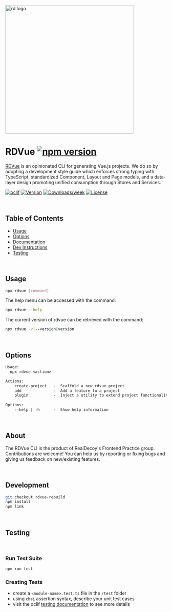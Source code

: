 <div align="left">
  <br/>
  <a href="https://www.realdecoy.com/jamaica/" title="REALDECOY">
    <img width=400px src="https://www.realdecoy.com/wp-content/uploads/2019/02/Realdecoy-logo-transparent.png" alt="rd logo">
  </a>
  <br/>
</div>

# RDVue [![npm version](https://badge.fury.io/js/rdvue.svg)](https://badge.fury.io/js/rdvue)

[RDVue](https://github.com/realdecoy/rdvue) is an opinionated CLI for generating Vue.js projects. We do so by adopting
a development style guide which enforces strong typing with TypeScript, standardized Component, Layout and Page models,
and a data-layer design promoting unified consumption through Stores and Services.



[![oclif](https://img.shields.io/badge/cli-oclif-brightgreen.svg)](https://oclif.io)
[![Version](https://img.shields.io/npm/v/rdvue.svg)](https://npmjs.org/package/rdvue)
[![Downloads/week](https://img.shields.io/npm/dw/rdvue.svg)](https://npmjs.org/package/rdvue)
[![License](https://img.shields.io/npm/l/rdvue.svg)](https://github.com/realdecoy/rdvue/blob/main/package.json)

&nbsp;
&nbsp;
&nbsp;
<!-- toc -->
## Table of Contents

* [Usage](#usage)
* [Options](#options)
* [Documentation](https://realdecoy.github.io/rdvue/)
* [Dev Instructions](#Development)
* [Testing](#Testing)
<!-- tocstop -->

&nbsp;
&nbsp;
&nbsp;

## Usage
<!-- usage -->

```bash
npx rdvue [command]
```

The help menu can be accessed with the command:

```bash
npx rdvue --help
```
The current version of rdvue can be retrieved with the command:

```bash
npx rdvue -v|--version|version
```
<!-- usagestop -->

&nbsp;
&nbsp;
&nbsp;

## Options
```txt
Usage:
  npx rdvue <action>

Actions:
    create-project   -  Scaffold a new rdvue project
    add              -  Add a feature to a project
    plugin           -  Inject a utility to extend project functionality
    
Options:
    --help | -h      -  Show help information
```

&nbsp;
&nbsp;
&nbsp;

## About

The RDVue CLI is the product of RealDecoy's Frontend Practice group. Contributions are welcome! You can help us by reporting or fixing bugs and giving us feedback on new/existing features.

&nbsp;
&nbsp;
&nbsp;

## Development

```bash
git checkout rdvue-rebuild
npm install
npm link
```

&nbsp;
&nbsp;
&nbsp;

## Testing

&nbsp;
&nbsp;
&nbsp;

### Run Test Suite
```bash
npm run test
```

### Creating Tests
- create a ```<module-name>.test.ts``` file in the ```/test``` folder
- using ```chai``` assertion syntax, describe your unit test cases
- visit the oclif [testing documentation](https://oclif.io/docs/testing) to see more details